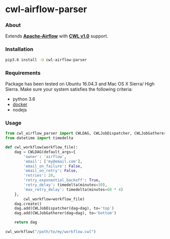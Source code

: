 # cwl-airflow-parser

### About
Extends **[Apache-Airflow](https://github.com/apache/incubator-airflow)** with **[CWL v1.0](http://www.commonwl.org/v1.0/)** support.

### Installation

```sh
pip3.6 install -U cwl-airflow-parser
```

### Requirements
Package has been tested on Ubuntu 16.04.3 and Mac OS X Sierra/ High Sierra. Make sure your system satisfies the following criteria:
- python 3.6
- [docker](https://docs.docker.com/engine/installation/linux/docker-ce/ubuntu/)
- nodejs

### Usage

```python
from cwl_airflow_parser import CWLDAG, CWLJobDispatcher, CWLJobGatherer
from datetime import timedelta

def cwl_workflow(workflow_file):
    dag = CWLDAG(default_args={
        'owner': 'airflow',
        'email': ['my@email.com'],
        'email_on_failure': False,
        'email_on_retry': False,
        'retries': 20,
        'retry_exponential_backoff': True,
        'retry_delay': timedelta(minutes=30),
        'max_retry_delay': timedelta(minutes=60 * 4)
    },
        cwl_workflow=workflow_file)
    dag.create()
    dag.add(CWLJobDispatcher(dag=dag), to='top')
    dag.add(CWLJobGatherer(dag=dag), to='bottom')

    return dag
 
cwl_workflow("/path/to/my/workflow.cwl")
```
